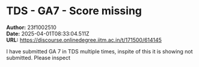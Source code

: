 # TDS - GA7 - Score missing

**Author:** 23f1002510  
**Date:** 2025-04-01T08:33:04.511Z  
**URL:** https://discourse.onlinedegree.iitm.ac.in/t/171500/614145

I have submitted GA 7 in TDS multiple times, inspite of this it is showing not submitted. Please inspect
